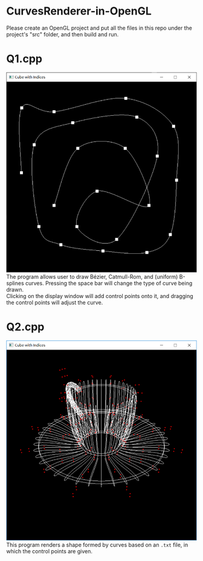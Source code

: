 # CurvesRenderer-in-OpenGL

Please create an OpenGL project and put all the files in this repo under the project's "src" folder, and then build and run.

# Q1.cpp
![alt text](https://github.com/powerseed/CurvesRenderer-in-OpenGL/blob/master/screenshotForQ1.png "Logo Title Text 1")
<br>
The program allows user to draw Bézier, Catmull-Rom, and (uniform) B-splines curves. Pressing the space bar will change the type of curve being drawn. 
<br>
Clicking on the display window will add control points onto it, and dragging the control points will adjust the curve.

# Q2.cpp
![alt text](https://github.com/powerseed/CurvesRenderer-in-OpenGL/blob/master/screenshotForQ2.png "Logo Title Text 1")
<br>
This program renders a shape formed by curves based on an `.txt` file, in which the control points are given.

